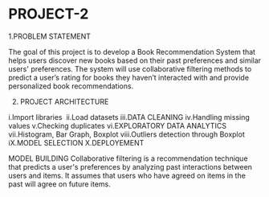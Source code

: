 # PROJECT-2
1.PROBLEM STATEMENT

The goal of this project is to develop a Book Recommendation System that helps users discover new books based on their past preferences and similar users' preferences.
The system will use collaborative filtering methods to predict a user’s rating for books they haven’t interacted with and provide personalized book recommendations.

2. PROJECT ARCHITECTURE

i.Import libraries 
ii.Load datasets
iii.DATA CLEANING
iv.Handling missing values
v.Checking duplicates
vi.EXPLORATORY DATA ANALYTICS
vii.Histogram, Bar Graph, Boxplot 
viii.Outliers detection through Boxplot 
iX.MODEL SELECTION
X.DEPLOYEMENT

MODEL BUILDING
Collaborative filtering is a recommendation technique that predicts a user's preferences by analyzing past interactions between users and items. 
It assumes that users who have agreed on items in the past will agree on future items.

